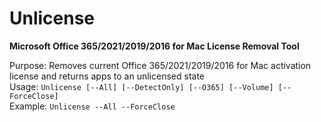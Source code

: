 # Unlicense
<b>Microsoft Office 365/2021/2019/2016 for Mac License Removal Tool</b>

Purpose: Removes current Office 365/2021/2019/2016 for Mac activation license and returns apps to an unlicensed state</br>
Usage: `Unlicense [--All] [--DetectOnly] [--O365] [--Volume] [--ForceClose]`</br>
Example: `Unlicense --All --ForceClose`</br>
